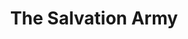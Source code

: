 ---
title: "The Salvation Army"
url: /buffalo/the-salvation-army-niagara-falls-boulevard/
shop: Gebrauchtwaren
---
